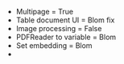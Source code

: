 - Multipage = True
- Table document UI = Blom fix
- Image processing = False
- PDFReader to variable = Blom
- Set embedding = Blom
- 
